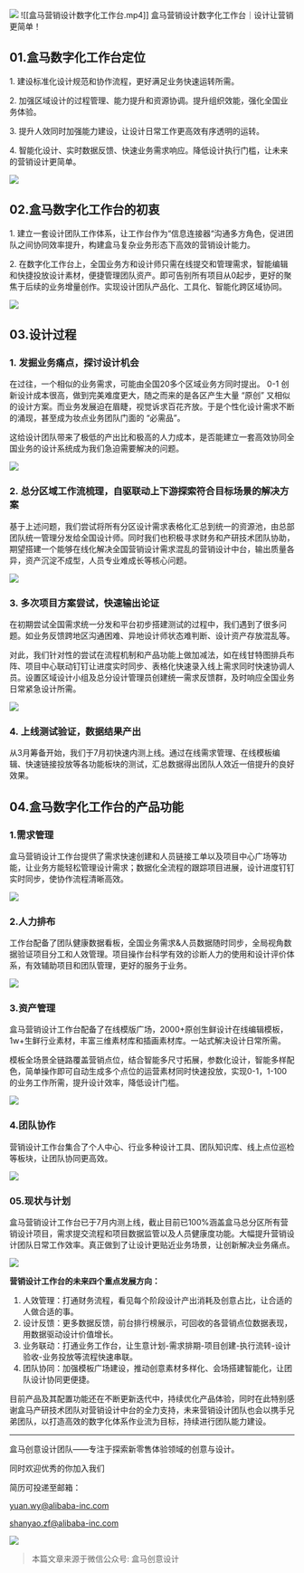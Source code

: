 ![](https://cdn.wallleap.cn/img/pic/illustrtion/202211081746606.gif)
![[盒马营销设计数字化工作台.mp4]]
盒马营销设计数字化工作台｜设计让营销更简单！

## 01.盒马数字化工作台定位

1. 建设标准化设计规范和协作流程，更好满足业务快速运转所需。

2\. 加强区域设计的过程管理、能力提升和资源协调。提升组织效能，强化全国业务体验。

3\. 提升人效同时加强能力建设，让设计日常工作更高效有序透明的运转。

4\. 智能化设计、实时数据反馈、快速业务需求响应。降低设计执行门槛，让未来的营销设计更简单。

![](https://cdn.wallleap.cn/img/pic/illustrtion/202211081746607.png)

## 02.盒马数字化工作台的初衷

1. 建立一套设计团队工作体系，让工作台作为“信息连接器“沟通多方角色，促进团队之间协同效率提升，构建盒马复杂业务形态下高效的营销设计能力。

2. 在数字化工作台上，全国业务方和设计师只需在线提交和管理需求，智能编辑和快捷投放设计素材，便捷管理团队资产。即可告别所有项目从0起步，更好的聚焦于后续的业务增量创作。实现设计团队产品化、工具化、智能化跨区域协同。

![](https://cdn.wallleap.cn/img/pic/illustrtion/202211081746608.png)

## 03.设计过程

### 1. 发掘业务痛点，探讨设计机会

在过往，一个相似的业务需求，可能由全国20多个区域业务方同时提出。 0-1 创新设计成本很高，做到完美难度更大，随之而来的是各区产生大量 “原创” 又相似的设计方案。而业务发展迫在眉睫，视觉诉求百花齐放。于是个性化设计需求不断的涌现，甚至成为妆点业务团队门面的 “必需品”。

这给设计团队带来了极低的产出比和极高的人力成本，是否能建立一套高效协同全国业务的设计系统成为我们急迫需要解决的问题。

![](https://cdn.wallleap.cn/img/pic/illustrtion/202211081746609.png)

### 2. 总分区域工作流梳理，自驱联动上下游探索符合目标场景的解决方案

基于上述问题，我们尝试将所有分区设计需求表格化汇总到统一的资源池，由总部团队统一管理分发给全国设计师。同时我们也积极寻求财务和产研技术团队协助，期望搭建一个能够在线化解决全国营销设计需求混乱的营销设计中台，输出质量各异，资产沉淀不成型，人员专业难成长等核心问题。

![](https://cdn.wallleap.cn/img/pic/illustrtion/202211081746610.png)

### 3. 多次项目方案尝试，快速输出论证

在初期尝试全国需求统一分发和平台初步搭建测试的过程中，我们遇到了很多问题。如业务反馈跨地区沟通困难、异地设计师状态难判断、设计资产存放混乱等。

对此，我们针对性的尝试在流程机制和产品功能上做加减法，如在线甘特图排兵布阵、项目中心联动钉钉让进度实时同步、表格化快速录入线上需求同时快速协调人员。设置区域设计小组及总分设计管理员创建统一需求反馈群，及时响应全国业务日常紧急设计所需。

![](https://cdn.wallleap.cn/img/pic/illustrtion/202211081746611.png)

### 4. 上线测试验证，数据结果产出

从3月筹备开始，我们于7月初快速内测上线。通过在线需求管理、在线模板编辑、快速链接投放等各功能板块的测试，汇总数据得出团队人效近一倍提升的良好效果。

## 04.盒马数字化工作台的产品功能

### 1.需求管理

盒马营销设计工作台提供了需求快速创建和人员链接工单以及项目中心广场等功能，让业务方能轻松管理设计需求；数据化全流程的跟踪项目进展，设计进度钉钉实时同步，使协作流程清晰高效。

![](https://cdn.wallleap.cn/img/pic/illustrtion/202211081746612.png)

### 2.人力排布 

工作台配备了团队健康数据看板，全国业务需求&人员数据随时同步，全局视角数据验证项目分工和人效管理。项目操作台科学有效的诊断人力的使用和设计评价体系，有效辅助项目和团队管理，更好的服务于业务。

![](https://cdn.wallleap.cn/img/pic/illustrtion/202211081746613.png)

### 3.资产管理

盒马营销设计工作台配备了在线模版广场，2000+原创生鲜设计在线编辑模板，1w+生鲜行业素材，丰富三维素材库和插画素材库。一站式解决设计日常所需。

模板全场景全链路覆盖营销点位，结合智能多尺寸拓展，参数化设计，智能多样配色，简单操作即可自动生成多个点位的运营素材同时快速投放，实现0-1，1-100的业务工作所需，提升设计效率，降低设计门槛。

![](https://cdn.wallleap.cn/img/pic/illustrtion/202211081746614.png)

### 4.团队协作

营销设计工作台集合了个人中心、行业多种设计工具、团队知识库、线上点位巡检等板块，让团队协同更高效。

![](https://cdn.wallleap.cn/img/pic/illustrtion/202211081746615.png)

### 05.现状与计划  

盒马营销设计工作台已于7月内测上线，截止目前已100%涵盖盒马总分区所有营销设计项目，需求提交流程和项目数据监管以及人员健康度功能。大幅提升营销设计团队日常工作效率。真正做到了让设计更贴近业务场景，让创新解决业务痛点。

![](https://cdn.wallleap.cn/img/pic/illustrtion/202211081746616.png)

**营销设计工作台的未来四个重点发展方向：**

1. 人效管理：打通财务流程，看见每个阶段设计产出消耗及创意占比，让合适的人做合适的事。
2. 设计反馈：更多数据反馈，前台排行榜展示，可回收的各营销点位数据表现，用数据驱动设计价值增长。
3. 业务联动：打通业务工作台，让生意计划-需求排期-项目创建-执行流转-设计验收-业务投放等流程快速串联。
4. 团队协同：加强模板广场建设，推动创意素材多样化、会场搭建智能化，让团队设计协同更便捷。

目前产品及其配置功能还在不断更新迭代中，持续优化产品体验，同时在此特别感谢盒马产研技术团队对营销设计中台的全力支持，未来营销设计团队也会以携手兄弟团队，以打造高效的数字化体系作业流为目标，持续进行团队能力建设。

---

盒马创意设计团队——专注于探索新零售体验领域的创意与设计。

同时欢迎优秀的你加入我们

简历可投递至邮箱：

yuan.wy@alibaba-inc.com

shanyao.zf@alibaba-inc.com

![](https://cdn.wallleap.cn/img/pic/illustrtion/202211081746617.png)

> 本篇文章来源于微信公众号: 盒马创意设计